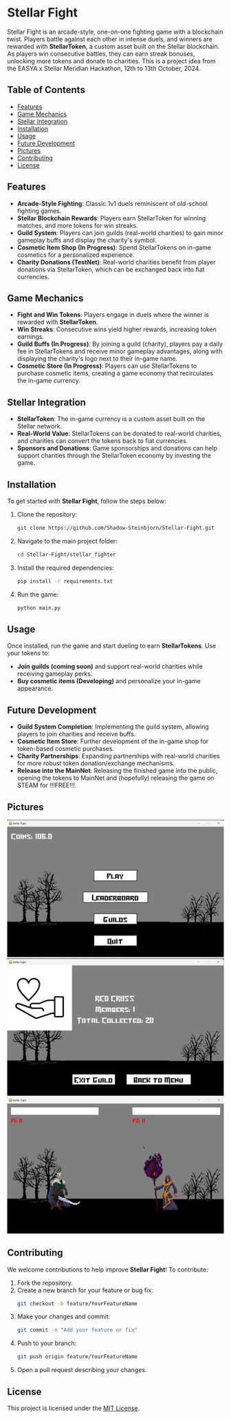 # Stellar Fight

Stellar Fight is an arcade-style, one-on-one fighting game with a blockchain twist. Players battle against each other in intense duels, and winners are rewarded with **StellarToken**, a custom asset built on the Stellar blockchain. As players win consecutive battles, they can earn streak bonuses, unlocking more tokens and donate to charities. This is a project idea from the EASYA x Stellar Meridian Hackathon, 12th to 13th October, 2024.

## Table of Contents
- [Features](#features)
- [Game Mechanics](#game-mechanics)
- [Stellar Integration](#stellar-integration)
- [Installation](#installation)
- [Usage](#usage)
- [Future Development](#future-development)
- [Pictures](#pictures)
- [Contributing](#contributing)
- [License](#license)

## Features
- **Arcade-Style Fighting**: Classic 1v1 duels reminiscent of old-school fighting games.
- **Stellar Blockchain Rewards**: Players earn StellarToken for winning matches, and more tokens for win streaks.
- **Guild System**: Players can join guilds (real-world charities) to gain minor gameplay buffs and display the charity's symbol.
- **Cosmetic Item Shop (In Progress)**: Spend StellarTokens on in-game cosmetics for a personalized experience.
- **Charity Donations (TestNet)**: Real-world charities benefit from player donations via StellarToken, which can be exchanged back into fiat currencies.

## Game Mechanics
- **Fight and Win Tokens**: Players engage in duels where the winner is rewarded with **StellarToken**.
- **Win Streaks**: Consecutive wins yield higher rewards, increasing token earnings.
- **Guild Buffs (In Progress)**: By joining a guild (charity), players pay a daily fee in StellarTokens and receive minor gameplay advantages, along with displaying the charity's logo next to their in-game name.
- **Cosmetic Store (In Progress)**: Players can use StellarTokens to purchase cosmetic items, creating a game economy that recirculates the in-game currency.

## Stellar Integration
- **StellarToken**: The in-game currency is a custom asset built on the Stellar network.
- **Real-World Value**: StellarTokens can be donated to real-world charities, and charities can convert the tokens back to fiat currencies.
- **Sponsors and Donations**: Game sponsorships and donations can help support charities through the StellarToken economy by investing the game.

## Installation
To get started with **Stellar Fight**, follow the steps below:

1. Clone the repository:
    ```bash
    git clone https://github.com/Shadow-Steinbjorn/Stellar-Fight.git
    ```
2. Navigate to the main project folder:
    ```bash
    cd Stellar-Fight/stellar_fighter
    ```
3. Install the required dependencies:
    ```bash
    pip install -r requirements.txt
    ```
4. Run the game:
    ```bash
    python main.py
    ```

## Usage
Once installed, run the game and start dueling to earn **StellarTokens**. Use your tokens to:
- **Join guilds (coming soon)** and support real-world charities while receiving gameplay perks.
- **Buy cosmetic items (Developing)** and personalize your in-game appearance.

## Future Development
- **Guild System Completion**: Implementing the guild system, allowing players to join charities and receive buffs.
- **Cosmetic Item Store**: Further development of the in-game shop for token-based cosmetic purchases.
- **Charity Partnerships**: Expanding partnerships with real-world charities for more robust token donation/exchange mechanisms.
- **Release into the MainNet**: Releasing the finished game into the public, opening the tokens to MainNet and (hopefully) releasing the game on STEAM for !!!FREE!!!.

## Pictures
![Main Menu](assets/images/pictures/Main%20Menu.png)
![Guild](assets/images/pictures/Guild.png)
![Game](assets/images/pictures/Game.png)

## Contributing
We welcome contributions to help improve **Stellar Fight**! To contribute:

1. Fork the repository.
2. Create a new branch for your feature or bug fix:
    ```bash
    git checkout -b feature/YourFeatureName
    ```
3. Make your changes and commit:
    ```bash
    git commit -m "Add your feature or fix"
    ```
4. Push to your branch:
    ```bash
    git push origin feature/YourFeatureName
    ```
5. Open a pull request describing your changes.

## License
This project is licensed under the [MIT License](LICENSE).